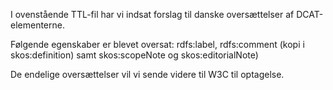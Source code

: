 I ovenstående TTL-fil har vi indsat forslag til danske oversættelser af DCAT-elementerne.

Følgende egenskaber er blevet oversat:
rdfs:label, rdfs:comment (kopi i skos:definition) samt skos:scopeNote og skos:editorialNote)

De endelige oversættelser vil vi sende videre til W3C til optagelse.
